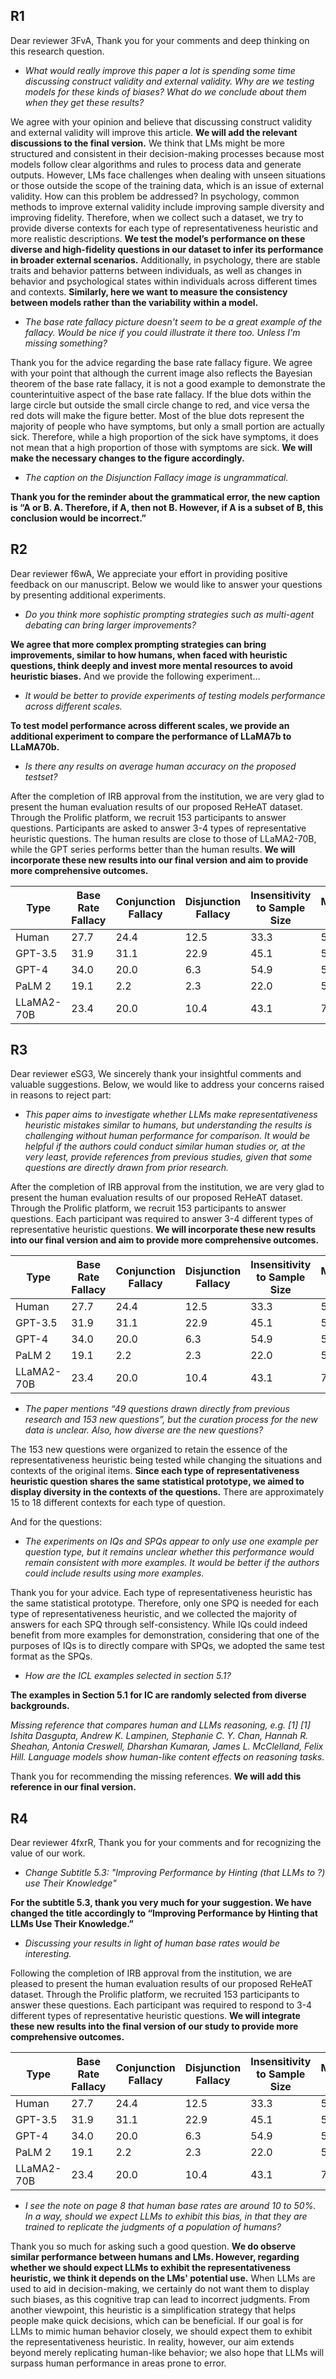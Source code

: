 ## R1
Dear reviewer 3FvA,
Thank you for your comments and deep thinking on this research question. 

* *What would really improve this paper a lot is spending some time discussing construct validity and external validity. Why are we testing models for these kinds of biases? What do we conclude about them when they get these results?*

We agree with your opinion and believe that discussing construct validity and external validity will improve this article. **We will add the relevant discussions to the final version.**
We think that LMs might be more structured and consistent in their decision-making processes because most models follow clear algorithms and rules to process data and generate outputs. However, LMs face challenges when dealing with unseen situations or those outside the scope of the training data, which is an issue of external validity. How can this problem be addressed? In psychology, common methods to improve external validity include improving sample diversity and improving fidelity. Therefore, when we collect such a dataset, we try to provide diverse contexts for each type of representativeness heuristic and more realistic descriptions. **We test the model’s performance on these diverse and high-fidelity questions in our dataset to infer its performance in broader external scenarios.** Additionally, in psychology, there are stable traits and behavior patterns between individuals, as well as changes in behavior and psychological states within individuals across different times and contexts. **Similarly, here we want to measure the consistency between models rather than the variability within a model.**

* *The base rate fallacy picture doesn't seem to be a great example of the fallacy. Would be nice if you could illustrate it there too. Unless I'm missing something?*

Thank you for the advice regarding the base rate fallacy figure. We agree with your point that although the current image also reflects the Bayesian theorem of the base rate fallacy, it is not a good example to demonstrate the counterintuitive aspect of the base rate fallacy. If the blue dots within the large circle but outside the small circle change to red, and vice versa the red dots will make the figure better. Most of the blue dots represent the majority of people who have symptoms, but only a small portion are actually sick. Therefore, while a high proportion of the sick have symptoms, it does not mean that a high proportion of those with symptoms are sick. **We will make the necessary changes to the figure accordingly.**

* *The caption on the Disjunction Fallacy image is ungrammatical.*

**Thank you for the reminder about the grammatical error, the new caption is “A or B. A. Therefore, if A, then not B. However, if A is a subset of B, this conclusion would be incorrect.”**


## R2
Dear reviewer f6wA,
We appreciate your effort in providing positive feedback on our manuscript. Below we would like to answer your questions by presenting additional experiments.

* *Do you think more sophistic prompting strategies such as multi-agent debating can bring larger improvements?*

**We agree that more complex prompting strategies can bring improvements, similar to how humans, when faced with heuristic questions, think deeply and invest more mental resources to avoid heuristic biases.** And we provide the following experiment…

* *It would be better to provide experiments of testing models performance across different scales.*

**To test model performance across different scales, we provide an additional experiment to compare the performance of LLaMA7b to LLaMA70b.**

* *Is there any results on average human accuracy on the proposed testset?*

After the completion of IRB approval from the institution, we are very glad to present the human evaluation results of our proposed ReHeAT dataset. Through the Prolific platform, we recruit 153 participants to answer questions. Participants are asked to answer 3-4 types of representative heuristic questions. The human results are close to those of LLaMA2-70B, while the GPT series performs better than the human results. **We will incorporate these new results into our final version and aim to provide more comprehensive outcomes.**

| Type           | Base Rate Fallacy | Conjunction Fallacy | Disjunction Fallacy | Insensitivity to Sample Size | Misconceptions of Chance | Regression Fallacy | Average |
|----------------|-------------------|---------------------|---------------------|------------------------------|--------------------------|--------------------|---------|
| Human          | 27.7              | 24.4                | 12.5                | 33.3                         | 50.0                     | 85.7               | 27.2    |
| GPT-3.5        | 31.9              | 31.1                | 22.9                | 45.1                         | 50.0                     | 71.4               | 34.7    |
| GPT-4          | 34.0              | 20.0                | 6.3                 | 54.9                         | 50.0                     | 71.4               | 31.2    |
| PaLM 2         | 19.1              | 2.2                 | 2.3                 | 22.0                         | 50.0                     | 71.4               | 14.8    |
| LLaMA2-70B     | 23.4              | 20.0                | 10.4                | 43.1                         | 75.0                     | 71.4               | 27.2    |


## R3
Dear reviewer eSG3,
We sincerely thank your insightful comments and valuable suggestions. Below, we would like to address your concerns raised in reasons to reject part:

* *This paper aims to investigate whether LLMs make representativeness heuristic mistakes similar to humans, but understanding the results is challenging without human performance for comparison. It would be helpful if the authors could conduct similar human studies or, at the very least, provide references from previous studies, given that some questions are directly drawn from prior research.*

After the completion of IRB approval from the institution, we are very glad to present the human evaluation results of our proposed ReHeAT dataset. Through the Prolific platform, we recruit 153 participants to answer questions. Each participant was required to answer 3-4 different types of representative heuristic questions. **We will incorporate these new results into our final version and aim to provide more comprehensive outcomes.**

| Type           | Base Rate Fallacy | Conjunction Fallacy | Disjunction Fallacy | Insensitivity to Sample Size | Misconceptions of Chance | Regression Fallacy | Average |
|----------------|-------------------|---------------------|---------------------|------------------------------|--------------------------|--------------------|---------|
| Human          | 27.7              | 24.4                | 12.5                | 33.3                         | 50.0                     | 85.7               | 27.2    |
| GPT-3.5        | 31.9              | 31.1                | 22.9                | 45.1                         | 50.0                     | 71.4               | 34.7    |
| GPT-4          | 34.0              | 20.0                | 6.3                 | 54.9                         | 50.0                     | 71.4               | 31.2    |
| PaLM 2         | 19.1              | 2.2                 | 2.3                 | 22.0                         | 50.0                     | 71.4               | 14.8    |
| LLaMA2-70B     | 23.4              | 20.0                | 10.4                | 43.1                         | 75.0                     | 71.4               | 27.2    |

* *The paper mentions “49 questions drawn directly from previous research and 153 new questions”, but the curation process for the new data is unclear. Also, how diverse are the new questions?*

The 153 new questions were organized to retain the essence of the representativeness heuristic being tested while changing the situations and contexts of the original items. **Since each type of representativeness heuristic question shares the same statistical prototype, we aimed to display diversity in the contexts of the questions.** There are approximately 15 to 18 different contexts for each type of question.

And for the questions:

* *The experiments on IQs and SPQs appear to only use one example per question type, but it remains unclear whether this performance would remain consistent with more examples. It would be better if the authors could include results using more examples.*

Thank you for your advice. Each type of representativeness heuristic has the same statistical prototype. Therefore, only one SPQ is needed for each type of representativeness heuristic, and we collected the majority of answers for each SPQ through self-consistency. While IQs could indeed benefit from more examples for demonstration, considering that one of the purposes of IQs is to directly compare with SPQs, we adopted the same test format as the SPQs.

* *How are the ICL examples selected in section 5.1?*

**The examples in Section 5.1 for IC are randomly selected from diverse backgrounds.**

*Missing reference that compares human and LLMs reasoning, e.g. [1]
[1] Ishita Dasgupta, Andrew K. Lampinen, Stephanie C. Y. Chan, Hannah R. Sheahan, Antonia Creswell, Dharshan Kumaran, James L. McClelland, Felix Hill. Language models show human-like content effects on reasoning tasks.*

Thank you for recommending the missing references. **We will add this reference in our final version.**


## R4
Dear reviewer 4fxrR,
Thank you for your comments and for recognizing the value of our work.

* *Change Subtitle 5.3: "Improving Performance by Hinting (that LLMs to ?) use Their Knowledge"*

**For the subtitle 5.3, thank you very much for your suggestion. We have changed the title accordingly to “Improving Performance by Hinting that LLMs Use Their Knowledge.”**

* *Discussing your results in light of human base rates would be interesting.*

Following the completion of IRB approval from the institution, we are pleased to present the human evaluation results of our proposed ReHeAT dataset. Through the Prolific platform, we recruited 153 participants to answer these questions. Each participant was required to respond to 3-4 different types of representative heuristic questions. **We will integrate these new results into the final version of our study to provide more comprehensive outcomes.**

| Type           | Base Rate Fallacy | Conjunction Fallacy | Disjunction Fallacy | Insensitivity to Sample Size | Misconceptions of Chance | Regression Fallacy | Average |
|----------------|-------------------|---------------------|---------------------|------------------------------|--------------------------|--------------------|---------|
| Human          | 27.7              | 24.4                | 12.5                | 33.3                         | 50.0                     | 85.7               | 27.2    |
| GPT-3.5        | 31.9              | 31.1                | 22.9                | 45.1                         | 50.0                     | 71.4               | 34.7    |
| GPT-4          | 34.0              | 20.0                | 6.3                 | 54.9                         | 50.0                     | 71.4               | 31.2    |
| PaLM 2         | 19.1              | 2.2                 | 2.3                 | 22.0                         | 50.0                     | 71.4               | 14.8    |
| LLaMA2-70B     | 23.4              | 20.0                | 10.4                | 43.1                         | 75.0                     | 71.4               | 27.2    |


* *I see the note on page 8 that human base rates are around 10 to 50%. In a way, should we expect LLMs to exhibit this bias, in that they are trained to replicate the judgments of a population of humans?*

Thank you so much for asking such a good question. **We do observe similar performance between humans and LMs. However, regarding whether we should expect LLMs to exhibit the representativeness heuristic, we think it depends on the LMs' potential use.** When LLMs are used to aid in decision-making, we certainly do not want them to display such biases, as this cognitive trap can lead to incorrect judgments. From another viewpoint, this heuristic is a simplification strategy that helps people make quick decisions, which can be beneficial. If our goal is for LLMs to mimic human behavior closely, we should expect them to exhibit the representativeness heuristic. In reality, however, our aim extends beyond merely replicating human-like behavior; we also hope that LLMs will surpass human performance in areas prone to error.

